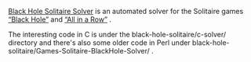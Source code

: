 [Black Hole Solitaire Solver](http://www.shlomifish.org/open-source/projects/black-hole-solitaire-solver/)
is an automated solver for the Solitaire games [“Black Hole”](http://en.wikipedia.org/wiki/Black_Hole_%28solitaire%29)
and [“All in a Row”](http://en.wikipedia.org/wiki/All_in_a_Row_%28Solitaire%29) .

The interesting code in C is under the black-hole-solitaire/c-solver/
directory and there's also some older code in Perl under
black-hole-solitaire/Games-Solitaire-BlackHole-Solver/ .
